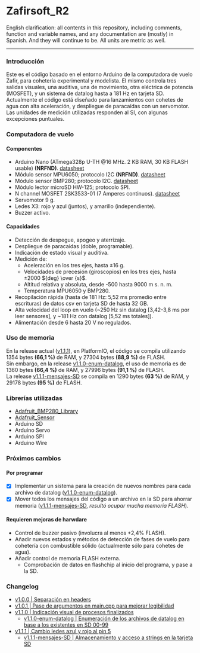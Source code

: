# Zafirsoft_R2

English clarification: all contents in this repository, including comments, function and variable names, and any documentation are (mostly) in Spanish. And they will continue to be. All units are metric as well.

___
### Introducción
Este es el código basado en el entorno Arduino de la computadora de vuelo Zafir, para cohetería experimental y modelista. El mismo controla tres salidas visuales, una auditiva, una de movimiento, otra eléctrica de potencia (MOSFET), y un sistema de datalog hasta a 181 Hz en tarjeta SD. Actualmente el código está diseñado para lanzamientos con cohetes de agua con alta aceleración, y despliegue de paracaídas con un servomotor. Las unidades de medición utilizadas responden al SI, con algunas excepciones puntuales.

### Computadora de vuelo
#### Componentes
+ Arduino Nano (ATmega328p U-TH @16 MHz. 2 KB RAM, 30 KB FLASH usable) **(NRFND)**. [datasheet](https://ww1.microchip.com/downloads/en/DeviceDoc/Atmel-7810-Automotive-Microcontrollers-ATmega328P_Datasheet.pdf)
+ Módulo sensor MPU6050; protocolo I2C **(NRFND)**. [datasheet](https://invensense.tdk.com/wp-content/uploads/2015/02/MPU-6000-Datasheet1.pdf)
+ Módulo sensor BMP280; protocolo I2C. [datasheet](https://www.bosch-sensortec.com/media/boschsensortec/downloads/datasheets/bst-bmp280-ds001.pdf)
+ Módulo lector microSD HW-125; protocolo SPI.
+ N channel MOSFET 2SK3533-01 (7 Amperes continuos). [datasheet](https://pdf1.alldatasheet.com/datasheet-pdf/view/422439/FUJI/2SK3533-01.html)
+ Servomotor 9 g.
+ Ledes X3: rojo y azul (juntos), y amarillo (independiente).
+ Buzzer activo.

#### Capacidades
+ Detección de despegue, apogeo y aterrizaje.
+ Despliegue de paracaídas (doble, programable).
+ Indicación de estado visual y auditiva.
+ Medición de:
  + Aceleración en los tres ejes, hasta ±16 g.
  + Velocidades de precesión (giroscopios) en los tres ejes, hasta ±2000 ${deg} \over {s}$.
  + Altitud relativa y absoluta, desde -500 hasta 9000 m s. n. m.
  + Temperatura MPU6050 y BMP280.
+ Recopilación rápida (hasta de 181 Hz: 5,52 ms promedio entre escrituras) de datos csv en tarjeta SD de hasta 32 GB.
+ Alta velocidad del loop en vuelo (~250 Hz sin datalog [3,42-3,8 ms por leer sensores], y ~181 Hz con datalog [5,52 ms totales]).
+ Alimentación desde 6 hasta 20 V no regulados.

### Uso de memoria
En la release actual ([v1.1.1](https://github.com/Quintana-S-E/Zafirsoft_R2/releases/tag/v1.1.1)), en PlatformIO, el código se compila utilizando 1354 bytes **(66,1 %)** de RAM, y 27304 bytes **(88,9 %)** de FLASH.  
Sin embargo, en la release [v1.1.0-enum-datalog](https://github.com/Quintana-S-E/Zafirsoft_R2/releases/tag/v1.1.0-enum-datalog), el uso de memoria es de 1360 bytes **(66,4 %)** de RAM, y 27996 bytes **(91,1 %)** de FLASH.  
La release [v1.1.1-mensajes-SD](https://github.com/Quintana-S-E/Zafirsoft_R2/releases/tag/v1.1.1-mensajes-SD) se compila en 1290 bytes **(63 %)** de RAM, y 29178 bytes **(95 %)** de FLASH.

### Librerías utilizadas
+ [Adafruit_BMP280_Library](https://github.com/adafruit/Adafruit_BMP280_Library)
+ [Adafruit_Sensor](https://github.com/adafruit/Adafruit_Sensor)
+ Arduino SD
+ Arduino Servo
+ Arduino SPI
+ Arduino Wire

### Próximos cambios
#### Por programar
+ [x] Implementar un sistema para la creación de nuevos nombres para cada archivo de datalog ([v1.1.0-enum-datalog](https://github.com/Quintana-S-E/Zafirsoft_R2/releases/tag/v1.1.0-enum-datalog)).
+ [x] Mover todos los mensajes del código a un archivo en la SD para ahorrar memoria ([v1.1.1-mensajes-SD](https://github.com/Quintana-S-E/Zafirsoft_R2/releases/tag/v1.1.1-mensajes-SD), _resultó ocupar mucha memoria FLASH_).

#### Requieren mejoras de harwdare
+ Control de buzzer pasivo (involucra al menos +2,4% FLASH).
+ Añadir nuevos estados y métodos de detección de fases de vuelo para cohetería con combustible sólido (actualmente sólo para cohetes de agua).
+ Añadir control de memoria FLASH externa.
  + Comprobación de datos en flashchip al inicio del programa, y pase a la SD.

### Changelog
+ [v1.0.0 | Separación en headers](https://github.com/Quintana-S-E/Zafirsoft_R2/releases/tag/v1.0.0)
+ [v1.0.1 | Pase de argumentos en main.cpp para mejorar legibilidad](https://github.com/Quintana-S-E/Zafirsoft_R2/releases/tag/v1.0.1)
+ [v1.1.0 | Indicación visual de procesos finalizados](https://github.com/Quintana-S-E/Zafirsoft_R2/releases/tag/v1.1.0)
  + [v1.1.0-enum-datalog | Enumeración de los archivos de datalog en base a los existentes en SD 00-99](https://github.com/Quintana-S-E/Zafirsoft_R2/releases/tag/v1.1.0-enum-datalog)
+ [v1.1.1 | Cambio ledes azul y rojo al pin 5](https://github.com/Quintana-S-E/Zafirsoft_R2/releases/tag/v1.1.1)
  + [v1.1.1-mensajes-SD | Almacenamiento y acceso a strings en la tarjeta SD](https://github.com/Quintana-S-E/Zafirsoft_R2/releases/tag/v1.1.1-mensajes-SD)
